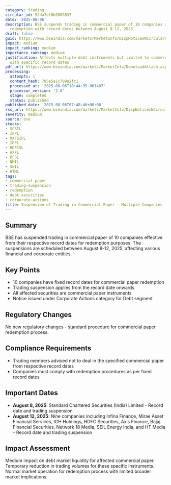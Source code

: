 ```yaml
---
category: trading
circular_id: 52da7ef0b9809837
date: '2025-08-06'
description: BSE suspends trading in commercial paper of 10 companies due to upcoming
  redemption with record dates between August 8-12, 2025.
draft: false
guid: https://www.bseindia.com/markets/MarketInfo/DispNoticesNCirculars.aspx?Noticeid={A19CB134-9543-491D-B8D9-CE2A6FDCF739}&noticeno=20250806-5&dt=08/06/2025&icount=5&totcount=60&flag=0
impact: medium
impact_ranking: medium
importance_ranking: medium
justification: Affects multiple debt instruments but limited to commercial paper redemptions
  with specific record dates
pdf_url: https://www.bseindia.com/markets/MarketInfo/DownloadAttach.aspx?id=20250806-5&attachedId=
processing:
  attempts: 1
  content_hash: 785e5a1c709a2fc1
  processed_at: '2025-08-06T18:44:35.061407'
  processor_version: '2.0'
  stage: completed
  status: published
published_date: '2025-08-06T07:48:46+00:00'
rss_url: https://www.bseindia.com/markets/MarketInfo/DispNoticesNCirculars.aspx?Noticeid={A19CB134-9543-491D-B8D9-CE2A6FDCF739}&noticeno=20250806-5&dt=08/06/2025&icount=5&totcount=60&flag=0
severity: medium
source: bse
stocks:
- SCSIL
- IFPL
- MAFSIPL
- IHPL
- HDFCSL
- AXFL
- BFSL
- NMIL
- SEIL
- HTML
tags:
- commercial-paper
- trading-suspension
- redemption
- debt-securities
- corporate-actions
title: Suspension of Trading in Commercial Paper - Multiple Companies
---
```


## Summary

BSE has suspended trading in commercial paper of 10 companies effective from their respective record dates for redemption purposes. The suspensions are scheduled between August 8-12, 2025, affecting various financial and corporate entities.

## Key Points

- 10 companies have fixed record dates for commercial paper redemption
- Trading suspension applies from the record date onwards
- All affected securities are commercial paper instruments
- Notice issued under Corporate Actions category for Debt segment

## Regulatory Changes

No new regulatory changes - standard procedure for commercial paper redemption process.

## Compliance Requirements

- Trading members advised not to deal in the specified commercial paper from respective record dates
- Companies must comply with redemption procedures as per fixed record dates

## Important Dates

- **August 8, 2025**: Standard Chartered Securities (India) Limited - Record date and trading suspension
- **August 12, 2025**: Nine companies including Infina Finance, Mirae Asset Financial Services, IGH Holdings, HDFC Securities, Axis Finance, Bajaj Financial Securities, Network 18 Media, SEIL Energy India, and HT Media - Record date and trading suspension

## Impact Assessment

Medium impact on debt market liquidity for affected commercial paper. Temporary reduction in trading volumes for these specific instruments. Normal market operation for redemption process with limited broader market implications.